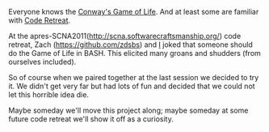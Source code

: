 Everyone knows the [Conway's Game of
Life](http://en.wikipedia.org/wiki/Conway%27s_Game_of_Life). And at least some
are familiar with [Code Retreat](http://coderetreat.org/).

At the apres-SCNA2011(http://scna.softwarecraftsmanship.org/) code retreat,
Zach (https://github.com/zdsbs) and [I](https://github.com/verdammelt) joked
that someone should do the Game of Life in BASH.  This elicited many groans
and shudders (from ourselves included).

So of course when we paired together at the last session we decided to try it.
We didn't get very far but had lots of fun and decided that we could not let
this horrible idea die.

Maybe someday we'll move this project along; maybe someday at some future code
retreat we'll show it off as a curiosity.


